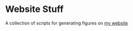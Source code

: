 # Website Stuff
A collection of scripts for generating figures on [my website](http://koslicki.math.oregonstate.edu/)
